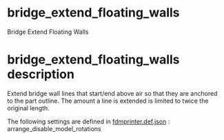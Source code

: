 # bridge_extend_floating_walls
Bridge Extend Floating Walls


# bridge_extend_floating_walls description
Extend bridge wall lines that start/end above air so that they are anchored to the part outline. The amount a line is extended is limited to twice the original length.

The following settings are defined in [fdmprinter.def.json](https://github.com/smartavionics/Cura/blob/mb-master/resources/definitions/fdmprinter.def.json) : arrange_disable_model_rotations